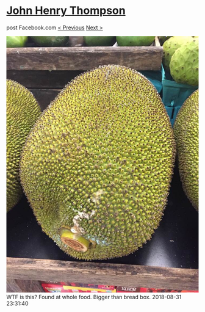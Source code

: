 # [John Henry Thompson](../README.md)
post Facebook.com
[< Previous](2018-09-03-1.md) [Next >](2018-08-31-2.md)

[![](../media/2018-08-31/Timeline-Photos-WTF-is-this-Found-at-whole-food-Bigger-than-brea.jpg)](../README.md)
WTF is this? Found at whole food. Bigger than bread box.
2018-08-31 23:31:40